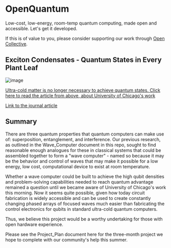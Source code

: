 # OpenQuantum
Low-cost, low-energy, room-temp quantum computing, made open and accessible. Let's get it developed.

If this is of value to you, please consider supporting our work through [Open Collective](https://opencollective.com/terranexum/projects/openquantum). 

## Exciton Condensates - Quantum States in Every Plant Leaf

![image](https://user-images.githubusercontent.com/20586685/236310808-50d7e4a6-003c-4f97-894c-f58a3fc84990.png)

[Ultra-cold matter is no longer necessary to achieve quantum states. Click here to read the article from above, about University of Chicago's work](https://scitechdaily.com/natures-quantum-secret-link-discovered-between-photosynthesis-and-fifth-state-of-matter/) 

[Link to the journal article](https://journals.aps.org/prxenergy/abstract/10.1103/PRXEnergy.2.023002)

## Summary

There are three quantum properties that quantum computers can make use of: superposition, entanglement, and interference. Our previous research, as outlined in the Wave_Computer document in this repo, sought to find reasonable enough analogues for these in classical systems that could be assembled together to form a "wave computer" - named so because it may be the behavior and control of waves that may make it possible for a low energy, low cost, computational device to exist at room temperature. 

Whether a wave computer could be built to achieve the high qubit densities and problem-solving capabilities needed to reach quantum advantage remained a question until we became aware of University of Chicago's work this morning. Now it seems quite possible, given how today circuit fabrication is widely accessible and can be used to create constantly changing phased arrays of focused waves much easier than fabricating the control electronics for qubits in standard ultra-cold quantum computers. 

Thus, we believe this project would be a worthy undertaking for those with open hardware experience.

Please see the Project_Plan document here for the three-month project we hope to complete with our community's help this summer. 
